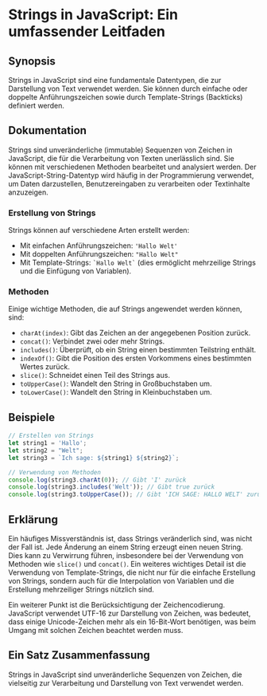 <!--
Meta Description: # Strings in JavaScript: Ein umfassender Leitfaden ## Synopsis Strings in JavaScript sind eine fundamentale Datentypen, die zur Darstellung von Text v...
Meta Keywords: strings, von, die, javascript, ein
-->

# Strings in JavaScript: Ein umfassender Leitfaden

## Synopsis
Strings in JavaScript sind eine fundamentale Datentypen, die zur Darstellung von Text verwendet werden. Sie können durch einfache oder doppelte Anführungszeichen sowie durch Template-Strings (Backticks) definiert werden.

## Dokumentation
Strings sind unveränderliche (immutable) Sequenzen von Zeichen in JavaScript, die für die Verarbeitung von Texten unerlässlich sind. Sie können mit verschiedenen Methoden bearbeitet und analysiert werden. Der JavaScript-String-Datentyp wird häufig in der Programmierung verwendet, um Daten darzustellen, Benutzereingaben zu verarbeiten oder Textinhalte anzuzeigen.

### Erstellung von Strings
Strings können auf verschiedene Arten erstellt werden:
- Mit einfachen Anführungszeichen: `'Hallo Welt'`
- Mit doppelten Anführungszeichen: `"Hallo Welt"`
- Mit Template-Strings: `` `Hallo Welt` `` (dies ermöglicht mehrzeilige Strings und die Einfügung von Variablen).

### Methoden
Einige wichtige Methoden, die auf Strings angewendet werden können, sind:
- `charAt(index)`: Gibt das Zeichen an der angegebenen Position zurück.
- `concat()`: Verbindet zwei oder mehr Strings.
- `includes()`: Überprüft, ob ein String einen bestimmten Teilstring enthält.
- `indexOf()`: Gibt die Position des ersten Vorkommens eines bestimmten Wertes zurück.
- `slice()`: Schneidet einen Teil des Strings aus.
- `toUpperCase()`: Wandelt den String in Großbuchstaben um.
- `toLowerCase()`: Wandelt den String in Kleinbuchstaben um.

## Beispiele
```javascript
// Erstellen von Strings
let string1 = 'Hallo';
let string2 = "Welt";
let string3 = `Ich sage: ${string1} ${string2}`;

// Verwendung von Methoden
console.log(string3.charAt(0)); // Gibt 'I' zurück
console.log(string3.includes('Welt')); // Gibt true zurück
console.log(string3.toUpperCase()); // Gibt 'ICH SAGE: HALLO WELT' zurück
```

## Erklärung
Ein häufiges Missverständnis ist, dass Strings veränderlich sind, was nicht der Fall ist. Jede Änderung an einem String erzeugt einen neuen String. Dies kann zu Verwirrung führen, insbesondere bei der Verwendung von Methoden wie `slice()` und `concat()`. Ein weiteres wichtiges Detail ist die Verwendung von Template-Strings, die nicht nur für die einfache Erstellung von Strings, sondern auch für die Interpolation von Variablen und die Erstellung mehrzeiliger Strings nützlich sind. 

Ein weiterer Punkt ist die Berücksichtigung der Zeichencodierung. JavaScript verwendet UTF-16 zur Darstellung von Zeichen, was bedeutet, dass einige Unicode-Zeichen mehr als ein 16-Bit-Wort benötigen, was beim Umgang mit solchen Zeichen beachtet werden muss.

## Ein Satz Zusammenfassung
Strings in JavaScript sind unveränderliche Sequenzen von Zeichen, die vielseitig zur Verarbeitung und Darstellung von Text verwendet werden.